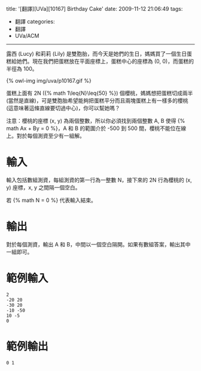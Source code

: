 title: '[翻譯][UVa][10167] Birthday Cake'
date: 2009-11-12 21:06:49
tags:
- 翻譯
categories:
- 翻譯
- UVa/ACM
---

露西 (Lucy) 和莉莉 (Lily) 是雙胞胎，而今天是她們的生日，媽媽買了一個生日蛋糕給她們。現在我們把蛋糕放在平面座標上，蛋糕中心的座標為 (0, 0)，而蛋糕的半徑為 100。

{% owl-img img/uva/p10167.gif %}

<!-- more -->

蛋糕上面有 2N ({% math 1\leq{N}\leq{50} %}) 個櫻桃，媽媽想把蛋糕切成兩半 (當然是直線)，可是雙胞胎希望能夠把蛋糕平分而且兩塊蛋糕上有一樣多的櫻桃 (這意味著這條直線要切過中心)，你可以幫她嗎？

注意：櫻桃的座標 (x, y) 為兩個整數，所以你必須找到兩個整數 A, B 使得 {% math Ax + By = 0 %}，A 和 B 的範圍介於 -500 到 500 間，櫻桃不能位在線上。對於每個測資至少有一組解。

# 輸入

輸入包括數組測資，每組測資的第一行為一整數 N，接下來的 2N 行為櫻桃的 (x, y) 座標，x, y 之間隔一個空白。

若 {% math N = 0 %} 代表輸入結束。

# 輸出

對於每個測資，輸出 A 和 B，中間以一個空白隔開。如果有數組答案，輸出其中一組即可。

# 範例輸入

``` text
2
-20 20
-30 20
-10 -50
10 -5
0
```

# 範例輸出

``` text
0 1
```